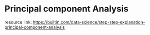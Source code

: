 # Principal component Analysis

   resource link: https://builtin.com/data-science/step-step-explanation-principal-component-analysis
